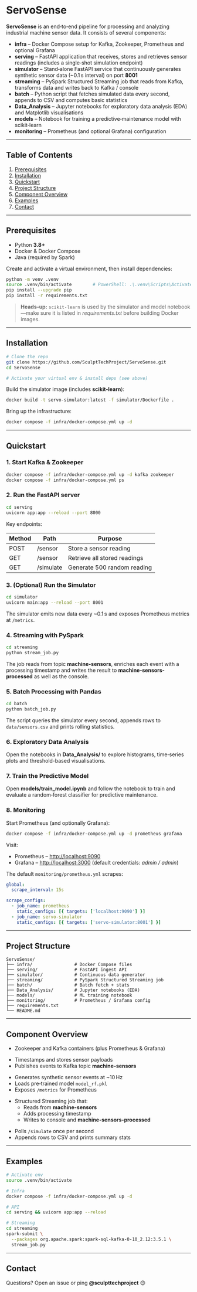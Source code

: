 # ServoSense

**ServoSense** is an end‑to‑end pipeline for processing and analyzing industrial machine sensor data. It consists of several components:

- **infra** – Docker Compose setup for Kafka, Zookeeper, Prometheus and optional Grafana
- **serving** – FastAPI application that receives, stores and retrieves sensor readings (includes a single‑shot simulation endpoint)
- **simulator** – Stand‑alone FastAPI service that continuously generates synthetic sensor data (\~0.1 s interval) on port **8001**
- **streaming** – PySpark Structured Streaming job that reads from Kafka, transforms data and writes back to Kafka / console
- **batch** – Python script that fetches simulated data every second, appends to CSV and computes basic statistics
- **Data\_Analysis** – Jupyter notebooks for exploratory data analysis (EDA) and Matplotlib visualisations
- **models** – Notebook for training a predictive‑maintenance model with scikit‑learn
- **monitoring** – Prometheus (and optional Grafana) configuration

---

## Table of Contents

1. [Prerequisites](#prerequisites)
2. [Installation](#installation)
3. [Quickstart](#quickstart)
4. [Project Structure](#project-structure)
5. [Component Overview](#component-overview)
6. [Examples](#examples)
7. [Contact](#contact)

---

## Prerequisites

- Python **3.8+**
- Docker & Docker Compose
- Java (required by Spark)

Create and activate a virtual environment, then install dependencies:

```bash
python -m venv .venv
source .venv/bin/activate        # PowerShell: .\.venv\Scripts\Activate.ps1
pip install --upgrade pip
pip install -r requirements.txt
```

> **Heads‑up:** `scikit-learn` is used by the simulator and model notebook—make sure it is listed in *requirements.txt* before building Docker images.

---

## Installation

```bash
# Clone the repo
git clone https://github.com/SculptTechProject/ServoSense.git
cd ServoSense

# Activate your virtual env & install deps (see above)
```

Build the simulator image (includes **scikit-learn**):

```bash
docker build -t servo-simulator:latest -f simulator/Dockerfile .
```

Bring up the infrastructure:

```bash
docker compose -f infra/docker-compose.yml up -d
```

---

## Quickstart

### 1. Start Kafka & Zookeeper

```bash
docker compose -f infra/docker-compose.yml up -d kafka zookeeper
docker compose -f infra/docker-compose.yml ps
```

### 2. Run the FastAPI server

```bash
cd serving
uvicorn app:app --reload --port 8000
```

Key endpoints:


| Method | Path      | Purpose                      |
| ------ | --------- | ---------------------------- |
| POST   | /sensor   | Store a sensor reading       |
| GET    | /sensor   | Retrieve all stored readings |
| GET    | /simulate | Generate 500 random reading  |

### 3. (Optional) Run the Simulator

```bash
cd simulator
uvicorn main:app --reload --port 8001
```

The simulator emits new data every \~0.1 s and exposes Prometheus metrics at `/metrics`.

### 4. Streaming with PySpark

```bash
cd streaming
python stream_job.py
```

The job reads from topic **machine-sensors**, enriches each event with a processing timestamp and writes the result to **machine-sensors-processed** as well as the console.

### 5. Batch Processing with Pandas

```bash
cd batch
python batch_job.py
```

The script queries the simulator every second, appends rows to `data/sensors.csv` and prints rolling statistics.

### 6. Exploratory Data Analysis

Open the notebooks in **Data\_Analysis/** to explore histograms, time‑series plots and threshold-based visualisations.

### 7. Train the Predictive Model

Open **models/train\_model.ipynb** and follow the notebook to train and evaluate a random‑forest classifier for predictive maintenance.

### 8. Monitoring

Start Prometheus (and optionally Grafana):

```bash
docker compose -f infra/docker-compose.yml up -d prometheus grafana
```

Visit:

- Prometheus – [http://localhost:9090](http://localhost:9090)
- Grafana – [http://localhost:3000](http://localhost:3000) (default credentials: *admin / admin*)

The default `monitoring/prometheus.yml` scrapes:

```yaml
global:
  scrape_interval: 15s

scrape_configs:
  - job_name: prometheus
    static_configs: [{ targets: ['localhost:9090'] }]
  - job_name: servo-simulator
    static_configs: [{ targets: ['servo-simulator:8001'] }]
```

---

## Project Structure

```text
ServoSense/
├── infra/                # Docker Compose files
├── serving/              # FastAPI ingest API
├── simulator/            # Continuous data generator
├── streaming/            # PySpark Structured Streaming job
├── batch/                # Batch fetch + stats
├── Data_Analysis/        # Jupyter notebooks (EDA)
├── models/               # ML training notebook
├── monitoring/           # Prometheus / Grafana config
├── requirements.txt
└── README.md
```

---

## Component Overview

- Zookeeper and Kafka containers (plus Prometheus & Grafana)

* Timestamps and stores sensor payloads
* Publishes events to Kafka topic **machine-sensors**

- Generates synthetic sensor events at \~10 Hz
- Loads pre‑trained model `model_rf.pkl`
- Exposes `/metrics` for Prometheus

* Structured Streaming job that:
  - Reads from **machine-sensors**
  - Adds processing timestamp
  - Writes to console and **machine-sensors-processed**

- Polls `/simulate` once per second
- Appends rows to CSV and prints summary stats

---

## Examples

```bash
# Activate env
source .venv/bin/activate

# Infra
docker compose -f infra/docker-compose.yml up -d

# API
cd serving && uvicorn app:app --reload

# Streaming
cd streaming
spark-submit \
  --packages org.apache.spark:spark-sql-kafka-0-10_2.12:3.5.1 \
  stream_job.py
```

---

## Contact

Questions? Open an issue or ping **@sculpttechproject** 😊
